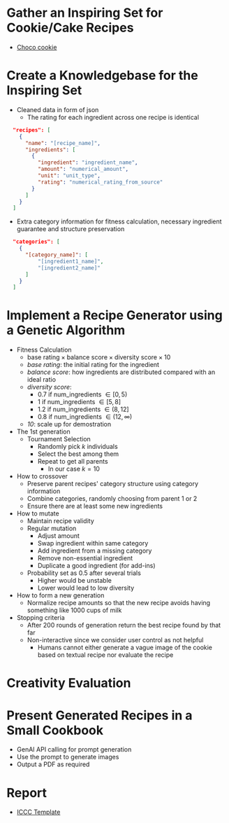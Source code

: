 # Gather an Inspiring Set for Cookie/Cake Recipes

- [Choco cookie](https://github.com/elleobrien/Average_Cookie)

# Create a Knowledgebase for the Inspiring Set

- Cleaned data in form of json
  - The rating for each ingredient across one recipe is identical

```json
  "recipes": [
    {
      "name": "[recipe_name]",
      "ingredients": [
        {
          "ingredient": "ingredient_name",
          "amount": "numerical_amount",
          "unit": "unit_type",
          "rating": "numerical_rating_from_source"
        }
      ]
    }
  ]
```

- Extra category information for fitness calculation, necessary ingredient guarantee and structure preservation

```json
  "categories": [
    {
      "[category_name]": [
          "[ingredient1_name]",
          "[ingredient2_name]"
      ]
    }
  ]
```

# Implement a Recipe Generator using a Genetic Algorithm

- Fitness Calculation
  - $\text{base rating}\times\text{balance score}\times\text{diversity score}\times 10$
  - _base rating_: the initial rating for the ingredient
  - _balance score_: how ingredients are distributed compared with an ideal ratio
  - _diversity score_:
    - $0.7$ if num_ingredients $\in [0,5)$
    - $1$ if num_ingredients $\in [5,8]$
    - $1.2$ if num_ingredients $\in (8,12]$
    - $0.8$ if num_ingredients $\in (12,\infty)$
  - _$10$_: scale up for demostration
- The 1st generation
  - Tournament Selection
    - Randomly pick $k$ individuals
    - Select the best among them
    - Repeat to get all parents
      - In our case $k=10$
- How to crossover
  - Preserve parent recipes' category structure using category information
  - Combine categories, randomly choosing from parent 1 or 2
  - Ensure there are at least some new ingredients
- How to mutate
  - Maintain recipe validity
  - Regular mutation
    - Adjust amount
    - Swap ingredient within same category
    - Add ingredient from a missing category
    - Remove non-essential ingredient
    - Duplicate a good ingredient (for add-ins)
  - Probability set as 0.5 after several trials
    - Higher would be unstable
    - Lower would lead to low diversity
- How to form a new generation
  - Normalize recipe amounts so that the new recipe avoids having something like 1000 cups of milk
- Stopping criteria
  - After 200 rounds of generation return the best recipe found by that far
  - Non-interactive since we consider user control as not helpful
    - Humans cannot either generate a vague image of the cookie based on textual recipe nor evaluate the recipe

# Creativity Evaluation

# Present Generated Recipes in a Small Cookbook

- GenAI API calling for prompt generation
- Use the prompt to generate images
- Output a PDF as required

# Report

- [ICCC Template](https://www.overleaf.com/2899441438jrkzbbqrnmxp#b43bf2)
